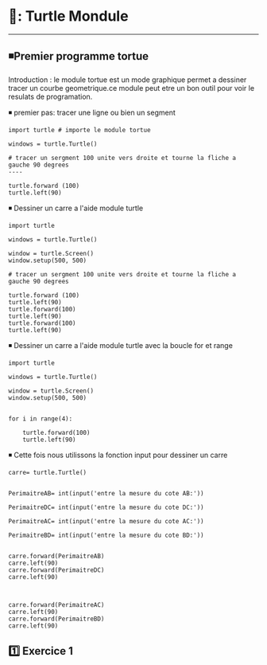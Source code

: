 
# 🔖: Turtle Mondule
----------------------

## ◾Premier programme tortue

Introduction : le module tortue est un mode graphique permet a dessiner tracer un courbe geometrique.ce module peut etre un bon outil pour voir le resulats de 
programation.

◾ premier pas: tracer une ligne ou bien un segment 
```
import turtle # importe le module tortue

windows = turtle.Turtle() 

# tracer un sergment 100 unite vers droite et tourne la fliche a gauche 90 degrees
----

turtle.forward (100)
turtle.left(90)

```
◾ Dessiner un carre a l'aide module turtle

```
import turtle 

windows = turtle.Turtle()

window = turtle.Screen()
window.setup(500, 500)

# tracer un sergment 100 unite vers droite et tourne la fliche a gauche 90 degrees

turtle.forward (100)
turtle.left(90)
turtle.forward(100)
turtle.left(90)
turtle.forward(100)
turtle.left(90)
```
◾ Dessiner un carre a l'aide module turtle avec la boucle for et range 

```
import turtle 

windows = turtle.Turtle()

window = turtle.Screen()
window.setup(500, 500)


for i in range(4):
    
    turtle.forward(100)
    turtle.left(90)
```

◾ Cette fois nous utilissons la fonction input pour dessiner un carre 
```
carre= turtle.Turtle()


PerimaitreAB= int(input('entre la mesure du cote AB:'))

PerimaitreDC= int(input('entre la mesure du cote DC:'))

PerimaitreAC= int(input('entre la mesure du cote AC:'))

PerimaitreBD= int(input('entre la mesure du cote BD:'))


carre.forward(PerimaitreAB)
carre.left(90)
carre.forward(PerimaitreDC)
carre.left(90)



carre.forward(PerimaitreAC)
carre.left(90)
carre.forward(PerimaitreBD)
carre.left(90)
```

## :one: Exercice 1

